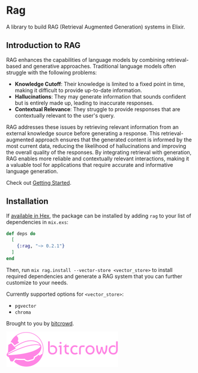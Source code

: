 # Rag

<!-- README START -->

A library to build RAG (Retrieval Augmented Generation) systems in Elixir.

## Introduction to RAG

RAG enhances the capabilities of language models by combining retrieval-based and generative approaches.
Traditional language models often struggle with the following problems:

- **Knowledge Cutoff**: Their knowledge is limited to a fixed point in time, making it difficult to provide up-to-date information.
- **Hallucinations**: They may generate information that sounds confident but is entirely made up, leading to inaccurate responses.
- **Contextual Relevance**: They struggle to provide responses that are contextually relevant to the user's query.

RAG addresses these issues by retrieving relevant information from an external knowledge source before generating a response.
This retrieval-augmented approach ensures that the generated content is informed by the most current data, reducing the likelihood of hallucinations and improving the overall quality of the responses.
By integrating retrieval with generation, RAG enables more reliable and contextually relevant interactions, making it a valuable tool for applications that require accurate and informative language generation.

Check out [Getting Started](/notebooks/getting_started.livemd).

## Installation

If [available in Hex](https://hex.pm/docs/publish), the package can be installed
by adding `rag` to your list of dependencies in `mix.exs`:

```elixir
def deps do
  [
    {:rag, "~> 0.2.1"}
  ]
end
```

Then, run `mix rag.install --vector-store <vector_store>` to install required dependencies and generate a RAG system that you can further customize to your needs.

Currently supported options for `<vector_store>`:
- `pgvector`
- `chroma`

Brought to you by [bitcrowd](https://bitcrowd.net/en).

![bitcrowd logo](https://github.com/bitcrowd/rag/blob/main/.github/images/bitcrowd_logo.png?raw=true "bitcrowd logo")


<!-- README END -->
